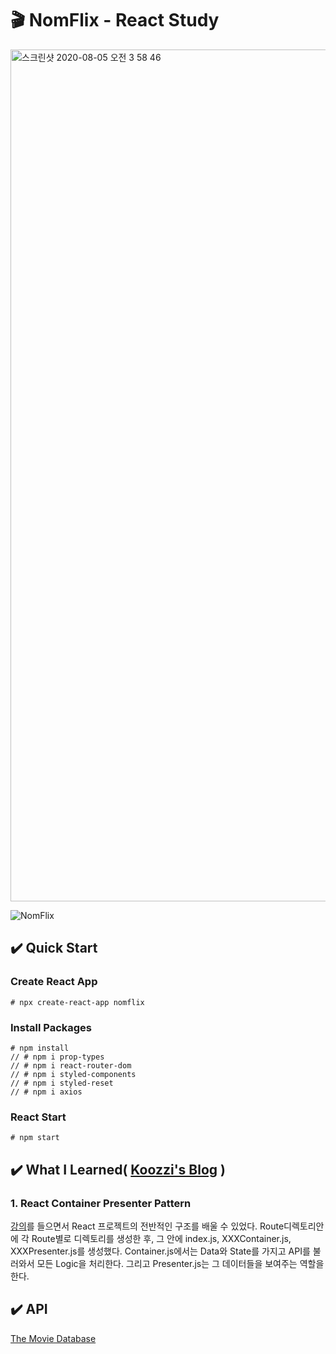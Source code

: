 # 🎬 NomFlix - React Study

<img width="1363" alt="스크린샷 2020-08-05 오전 3 58 46" src="https://user-images.githubusercontent.com/46708207/89333540-0e51b980-d6d0-11ea-8c81-d3b375a8562a.png">

![NomFlix]("./src/assets/NpmFlix.png")



## ✔️ Quick Start

### Create React App
```
# npx create-react-app nomflix
```

### Install Packages
```
# npm install 
// # npm i prop-types
// # npm i react-router-dom
// # npm i styled-components
// # npm i styled-reset
// # npm i axios
```

### React Start
```
# npm start
```

## ✔️ What I Learned( [Koozzi's Blog](https://velog.io/@koozzi/series/React-Study) )

### 1. React Container Presenter Pattern
[강의](https://nomadcoders.co/react-for-beginners)를 들으면서 React 프로젝트의 전반적인 구조를 배울 수 있었다. Route디렉토리안에 각 Route별로 디렉토리를 생성한 후, 그 안에 index.js, XXXContainer.js, XXXPresenter.js를 생성했다. Container.js에서는 Data와 State를 가지고 API를 불러와서 모든 Logic을 처리한다. 그리고 Presenter.js는 그 데이터들을 보여주는 역할을 한다. 

## ✔️ API 

[The Movie Database](https://www.themoviedb.org/)